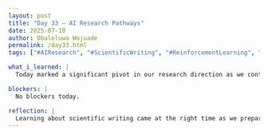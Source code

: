 ```yaml
---
layout: post
title: "Day 33 – AI Research Pathways"
date: 2025-07-10
author: Obaloluwa Wojuade
permalink: /day33.html
tags: ["#AIResearch", "#ScientificWriting", "#ReinforcementLearning", "#ProjectPivot", "#SAIRI25", "#FinishStrong"]

what_i_learned: |
  Today marked a significant pivot in our research direction as we continued refining our final approach to the project. I also attended a session on scientific writing, where I learned how to communicate complex ideas clearly, structure research papers effectively, and use concise language in technical documentation.

blockers: |
  No blockers today.

reflection: |
  Learning about scientific writing came at the right time as we prepare to document everything we’ve been building. I’m more aware now of how important it is to explain not just what the model does, but why it matters. With our pivot underway, I’m committed to finishing the project strong and ensuring our final paper communicates our work clearly and impactfully.
---
```


